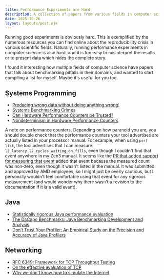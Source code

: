 ```yaml
---
title: Performance Experiments are Hard
description: A collection of papers from various fields in computer science detailing the challenges of performance measurement.
date: 2025-10-26
layout: layouts/post.njk
---
```


Running good experiments is obviously hard. This is exemplified by the numerous resources you can find online
about the reproducibility crisis in various scientific fields. Naturally, running performance experiments in computer science
is also hard, and it is too easy to misinterpret the results or to present data which hides the complete story.

I found it interesting how multiple fields of computer science have papers that talk about benchmarking pitfalls in their domains,
and wanted to start compiling a list for myself. Maybe it's useful for you too.

## Systems Programming
- [Producing wrong data without doing anything wrong!](https://dl.acm.org/doi/10.1145/1508284.1508275)
- [Systems Benchmarking Crimes](https://gernot-heiser.org/benchmarking-crimes.html)
- [Can Hardware Performance Counters be Trusted?](https://ieeexplore.ieee.org/document/4636099)
- [Nondeterminism in Hardware Performance Counters](https://ieeexplore.ieee.org/document/6557172)

A note on performance counters. Depending on how paranoid you are, you should double check that the performance counters your tool advertises are actually
listed in your processor manual. For example, when using `perf list`, the tool advertises that I can measure `l2_latency.l2_cycles_waiting_on_fills`,
even though I couldn't find that event anywhere in my Zen3 manual. It seems like the [PR that added support for measuring that event](https://github.com/torvalds/linux/commit/da66658638c947cab0fb157289f03698453ff8d5)
added that event because the measured count was non-zero, even though it wasn't listed in the manual. It was submitted and approved by AMD employees,
so I might just be overly cautious, but I personally wouldn't feel comfortable using that event for any rigorous measurement (and would wonder why there wasn't
a revision to the documentation if it _is_ a valid event).

## Java

- [Statistically rigorous Java performance evaluation](https://dl.acm.org/doi/10.1145/1297027.1297033)
- [The DaCapo Benchmarks: Java Benchmarking Development and Analysis](https://www.cs.purdue.edu/homes/hosking/papers/oopsla06~.pdf)
- [Don’t Trust Your Profiler: An Empirical Study on the Precision and Accuracy of Java Profilers](https://dl.acm.org/doi/10.1145/3617651.3622985)

## Networking

- [RFC 6349: Framework for TCP Throughput Testing](https://datatracker.ietf.org/doc/html/rfc6349)
- [On the effective evaluation of TCP](https://dl.acm.org/doi/10.1145/505696.505703)
- [Why we don't know how to simulate the Internet](https://dl.acm.org/doi/10.1145/268437.268737)
